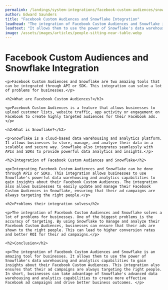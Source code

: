 ```yaml
---
permalink: /landings/system-integrations/facebook-custom-audiences/snowflake
author: Edward Saunders
title: "Facebook Custom Audiences and Snowflake Integration"
leadhead: "The integration of Facebook Custom Audiences and Snowflake is an amazing tool for businesses"
leadtext: "It allows them to use the power of Snowflake's data warehousing and analytics capabilities to gain insights about their Facebook Custom Audiences. This integration also ensures that their ad campaigns are always targeting the right people. In short, businesses can take advantage of Snowflake's advanced data warehousing and analytics capabilities to create more effective Facebook ad campaigns and drive better business outcomes."
image: /assets/images/articles/people-sitting-near-table.webp
---
```

<div class="arttext">
	<h1>Facebook Custom Audiences and Snowflake Integration</h1>

	<p>Facebook Custom Audiences and Snowflake are two amazing tools that can be integrated through API or SDK. This integration can solve a lot of problems for businesses.</p>

	<h2>What are Facebook Custom Audiences?</h2>

	<p>Facebook Custom Audiences is a feature that allows businesses to upload customer lists, website traffic, app activity or engagement on Facebook to create highly targeted audiences for their Facebook ads.</p>

	<h2>What is Snowflake?</h2>

	<p>Snowflake is a cloud-based data warehousing and analytics platform. It allows businesses to store, manage, and analyze their data in a scalable and secure way. Snowflake also integrates seamlessly with APIs and SDKs to provide powerful data analytics and insights.</p>

	<h2>Integration of Facebook Custom Audiences and Snowflake</h2>

	<p>Integrating Facebook Custom Audiences and Snowflake can be done through APIs or SDKs. This integration allows businesses to use Snowflake's powerful data warehousing and analytics capabilities to gain insights about their Facebook Custom Audiences. The integration also allows businesses to easily update and manage their Facebook Custom Audiences in Snowflake, ensuring that their ad campaigns are always targeting the right people.</p>

	<h2>Problems their integration solves</h2>

	<p>The integration of Facebook Custom Audiences and Snowflake solves a lot of problems for businesses. One of the biggest problems is the accuracy of targeting. By using Snowflake to manage and analyze their Facebook Custom Audiences, businesses can ensure that their ads are shown to the right people. This can lead to higher conversion rates and better ROI for their ad campaigns.</p>

	<h2>Conclusion</h2>

	<p>The integration of Facebook Custom Audiences and Snowflake is an amazing tool for businesses. It allows them to use the power of Snowflake's data warehousing and analytics capabilities to gain insights about their Facebook Custom Audiences. This integration also ensures that their ad campaigns are always targeting the right people. In short, businesses can take advantage of Snowflake's advanced data warehousing and analytics capabilities to create more effective Facebook ad campaigns and drive better business outcomes. </p>
</div>